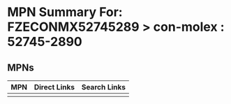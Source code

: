 



# MPN Summary For: FZECONMX52745289 > con-molex : 52745-2890

## MPNs
  

|MPN|Direct Links|Search Links|
| :--- | :--- | :--- |
||||
